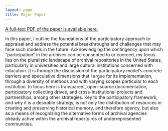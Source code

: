 ```yaml
---
layout: page
title: Major Paper
---
```


[A full-text PDF of the paper is available here.](MajorPaper_Karlsson.pdf)

In this paper, I outline the foundations of the participatory approach to appraisal and address the potential breakthroughs and challenges that may face such models in the future. Acknowledging the contingency upon which “participation” in the archives can be consented to or coerced, my focus lies on the pluralistic landscape of archival repositories in the United States, particularly in universities and large cultural institutions concerned with education. It is through the discussion of the participatory model’s concrete barriers and speculative dimensions that I argue for its implementation, through a diversity of methods and with varying scopes particular to each institution. In focus here is transparent, open-source documentation, participatory collecting drives, and cross-institutional projects and partnerships, among other strategies. Key to the participatory framework, and why it is a desirable strategy, is not only the distribution of resources in creating and preserving historical memory, and therefore agency, but also as a means of recognizing the alternative forms of archival agencies already active within the archival repertoires of underrepresented communities.

